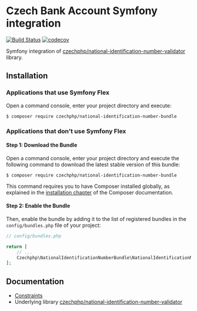 # Czech Bank Account Symfony integration

[![Build Status](https://travis-ci.com/czechphp/national-identification-number-bundle.svg?branch=master)](https://travis-ci.com/czechphp/national-identification-number-bundle)
[![codecov](https://codecov.io/gh/czechphp/national-identification-number-bundle/branch/master/graph/badge.svg)](https://codecov.io/gh/czechphp/czechphp/national-identification-number-bundle)

Symfony integration of [czechphp/national-identification-number-validator](https://github.com/czechphp/national-identification-number-validator) library.

## Installation

### Applications that use Symfony Flex

Open a command console, enter your project directory and execute:

```console
$ composer require czechphp/national-identification-number-bundle
```

### Applications that don't use Symfony Flex

#### Step 1: Download the Bundle

Open a command console, enter your project directory and execute the
following command to download the latest stable version of this bundle:

```console
$ composer require czechphp/national-identification-number-bundle
```

This command requires you to have Composer installed globally, as explained
in the [installation chapter](https://getcomposer.org/doc/00-intro.md)
of the Composer documentation.

#### Step 2: Enable the Bundle

Then, enable the bundle by adding it to the list of registered bundles
in the `config/bundles.php` file of your project:

```php
// config/bundles.php

return [
    // ...
    Czechphp\NationalIdentificationNumberBundle\NationalIdentificationNumberBundle::class => ['all' => true],
];
```

## Documentation

* [Constraints](Resources/doc/constraints.md)
* Underlying library [czechphp/national-identification-number-validator](https://github.com/czechphp/national-identification-number-validator)
